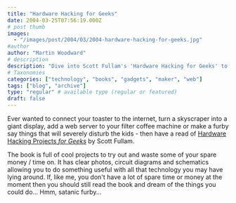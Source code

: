 ```yaml
---
title: "Hardware Hacking for Geeks"
date: 2004-03-25T07:56:19.000Z
# post thumb
images:
  - "/images/post/2004/03/2004-hardware-hacking-for-geeks.jpg"
#author
author: "Martin Woodward"
# description
description: "Dive into Scott Fullam's 'Hardware Hacking for Geeks' to explore fun, quirky projects that transform everyday gadgets into tech marvels."
# Taxonomies
categories: ["technology", "books", "gadgets", "maker", "web"]
tags: ["blog", "archive"]
type: "regular" # available type (regular or featured)
draft: false
---
```

Ever wanted to connect your toaster to the internet, turn a skyscraper into a giant display, add a web server to your filter coffee machine or make a furby say things that will severely disturb the kids - then have a read of [Hardware Hacking Projects *for Geeks*](http://www.amazon.co.uk/exec/obidos/ASIN/0596003145/woodwardwebcom) by Scott Fullam.

The book is full of cool projects to try out and waste some of your spare money / time on.  It has clear photos, circuit diagrams and schematics allowing you to do something useful with all that technology you may have lying around.  If, like me, you don't have a lot of spare time or money at the moment then you should still read the book and dream of the things you could do...   Hmm, satanic furby...